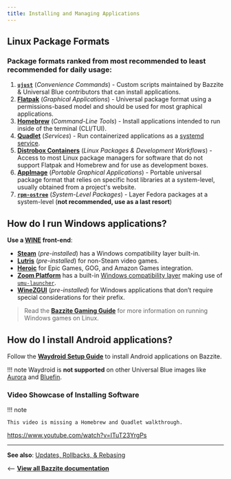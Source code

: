 ```yaml
---
title: Installing and Managing Applications
---
```


<!-- ANCHOR: METADATA -->
<!--{"url_discourse": "https://universal-blue.discourse.group/docs?topic=35", "fetched_at": "2024-09-03 16:43:05.697052+00:00"}-->
<!-- ANCHOR_END: METADATA -->

## Linux Package Formats

### **Package formats ranked from most recommended to least recommended for daily usage**:

1. [**`ujust`**](./ujust.md) (_Convenience Commands_) - Custom scripts maintained by Bazzite & Universal Blue contributors that can install applications.
2. [**Flatpak**](./Flatpak.md) (_Graphical Applications_) - Universal package format using a permissions-based model and should be used for most graphical applications.
3. [**Homebrew**](./Homebrew.md) (_Command-Line Tools_) - Install applications intended to run inside of the terminal (CLI/TUI).
4. [**Quadlet**](./Quadlet.md)  (_Services_) - Run containerized applications as a [systemd service](https://docs.redhat.com/en/documentation/red_hat_enterprise_linux/7/html/system_administrators_guide/chap-managing_services_with_systemd#sect-Managing_Services_with_systemd-Services).
5. [**Distrobox Containers**](./Distrobox.md) (_Linux Packages & Development Workflows_) - Access to most Linux package managers for software that do not support Flatpak and Homebrew and for use as development boxes.
6. [**AppImage**](./AppImage.md) (_Portable Graphical Applications_) - Portable universal package format that relies on specific host libraries at a system-level, usually obtained from a project's website.
7. [**`rpm-ostree`**](./rpm-ostree.md) (_System-Level Packages_) - Layer Fedora packages at a system-level (**not recommended, use as a last resort**)

## How do I run Windows applications?

**Use a [WINE](https://www.winehq.org/) front-end**:

- [**Steam**](https://store.steampowered.com/) (_pre-installed_) has a Windows compatibility layer built-in.
- [**Lutris**](https://lutris.net/about) (_pre-installed_) for non-Steam video games.
- [**Heroic**](https://heroicgameslauncher.com/) for Epic Games, GOG, and Amazon Games integration.
- [**Zoom Platform**](https://www.zoom-platform.com/) has a built-in [Windows compatibility layer](https://zoom-platform.sh/) making use of [`umu-launcher`](https://github.com/Open-Wine-Components/umu-launcher).
- [**WineZGUI**](https://github.com/fastrizwaan/WineZGUI) (_pre-installed_) for Windows applications that don’t require special considerations for their prefix.

>Read the [**Bazzite Gaming Guide**](/Gaming/index.md) for more information on running Windows games on Linux.

## How do I install Android applications?

Follow the [**Waydroid Setup Guide**](./Waydroid_Setup_Guide.md) to install Android applications on Bazzite.

!!! note
    Waydroid is **not supported** on other Universal Blue images like [Aurora](https://getaurora.dev/) and [Bluefin](https://projectbluefin.io/).

### Video Showcase of Installing Software

!!! note

    This video is missing a Homebrew and Quadlet walkthrough.

https://www.youtube.com/watch?v=ITuT23YrgPs

<hr>

**See also**: [Updates, Rollbacks, & Rebasing](../Installing_and_Managing_Software/Updates_Rollbacks_and_Rebasing/index.md)

<-- [**View all Bazzite documentation**](../index.md)
